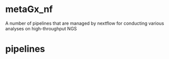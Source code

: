 # metaGx_nf
A number of pipelines that are managed by nextflow for conducting various analyses on high-throughput NGS 
# pipelines

